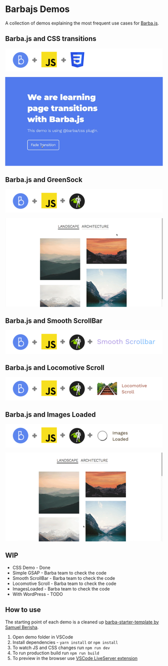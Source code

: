# Barbajs Demos
A collection of demos explaining the most frequent use cases for [Barba.js](https://barba.js.org/).

## Barba.js and CSS transitions

![Barba.js and CSS](/assets/img_barba-js-css.png)

![Barba.js and CSS Plugin](/assets/barba-css-demo.gif)

## Barba.js and GreenSock

![Barba.js and GSAP](/assets/img_barba-js-gsap.png)

![Barba.js and GreenSock](/assets/barba-with-gsap.gif)

## Barba.js and Smooth ScrollBar

![Barba.js and Smooth ScrollBar](/assets/img_barba-js-gsap-smooth-scrollbar.png)

## Barba.js and Locomotive Scroll

![Barba.js and Smooth ScrollBar](/assets/img_barba-js-gsap-locomotive.png)

## Barba.js and Images Loaded

![Barba.js and Images Loaded](/assets/img_barba-js-gsap-images-loaded.png)

![Barba.js and GreenSock](/assets/barba-with-imagesLoaded.gif)

## WIP

- CSS Demo - Done
- Simple GSAP - Barba team to check the code
- Smooth ScrollBar - Barba team to check the code
- Locomotive Scroll - Barba team to check the code
- ImagesLoaded - Barba team to check the code
- With WordPress - TODO

## How to use
The starting point of each demo is a cleaned up [barba-starter-template by Samuel Berisha](https://github.com/mrsamse/barba-starter-template).

1. Open demo folder in VSCode
2. Install dependencies - `yarn install` or `npm install`
3. To watch JS and CSS changes run `npm run dev`
4. To run production build run `npm run build`
5. To preview in the browser use [VSCode LiveServer extension](https://marketplace.visualstudio.com/items?itemName=ritwickdey.LiveServer)
